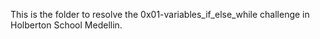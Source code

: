 This is the folder to resolve the 0x01-variables_if_else_while challenge in Holberton School Medellin.